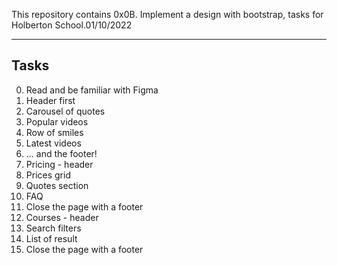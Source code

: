 This repository contains 0x0B. Implement a design with bootstrap, tasks for Holberton School.01/10/2022

<hr>

## Tasks

0. Read and be familiar with Figma
1. Header first
2. Carousel of quotes
3. Popular videos
4. Row of smiles
5. Latest videos
6. ... and the footer!
7. Pricing - header
8. Prices grid
9. Quotes section
10. FAQ
11. Close the page with a footer
12. Courses - header
13. Search filters
14. List of result
15. Close the page with a footer 
